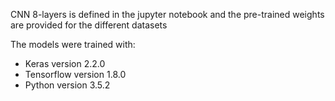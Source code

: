 CNN 8-layers is defined in the jupyter notebook and the pre-trained weights are provided for the different datasets

The models were trained with:
  - Keras version 2.2.0
  - Tensorflow version 1.8.0
  - Python version 3.5.2
